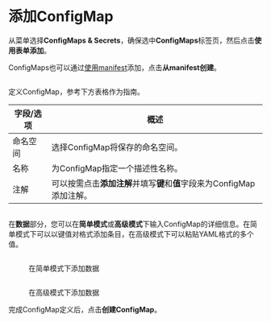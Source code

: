 # 添加ConfigMap

从菜单选择**ConfigMaps & Secrets**，确保选中**ConfigMaps**标签页，然后点击**使用表单添加**。

ConfigMaps也可以通过[使用manifest](../applications/manifest.md)添加，点击**从manifest创建**。

<figure><img src="../..//assets/2.19-kubernetes-configurations-configmaps-add.gif" alt=""><figcaption></figcaption></figure>

定义ConfigMap，参考下方表格作为指南。

| 字段/选项      | 概述                                                                                                                               |
| ------------ | -------------------------------------------------------------------------------------------------------------------------------------- |
| 命名空间    | 选择ConfigMap将保存的命名空间。                                                                                |
| 名称         | 为ConfigMap指定一个描述性名称。                                                                                                 |
| 注解  | 可以按需点击**添加注解**并填写**键**和**值**字段来为ConfigMap添加注解。  |

<figure><img src="../..//assets/2.19-kubernetes-configurations-configmaps-add.png" alt=""><figcaption></figcaption></figure>

在**数据**部分，您可以在**简单模式**或**高级模式**下输入ConfigMap的详细信息。在简单模式下可以以键值对格式添加条目，在高级模式下可以粘贴YAML格式的多个值。

<figure><img src="../..//assets/2.15-kubernetes_configmap_add_form_config_data.png" alt=""><figcaption><p>在简单模式下添加数据</p></figcaption></figure>

<figure><img src="../..//assets/2.15-kubernetes_configmap_add_from_config_data_simple.png" alt=""><figcaption><p>在高级模式下添加数据</p></figcaption></figure>

完成ConfigMap定义后，点击**创建ConfigMap**。
